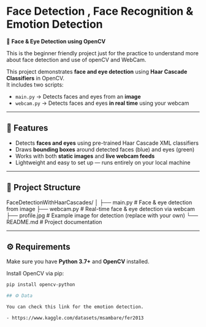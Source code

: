 # Face Detection , Face Recognition & Emotion Detection 

🧠 **Face & Eye Detection using OpenCV**

This is the beginner friendly project just for the practice to understand more about face detection and use of openCV and WebCam.

This project demonstrates **face and eye detection** using **Haar Cascade Classifiers** in OpenCV.  
It includes two scripts:
- `main.py` → Detects faces and eyes from an **image**
- `webcam.py` → Detects faces and eyes **in real time** using your webcam

---

## 📸 Features

- Detects **faces and eyes** using pre-trained Haar Cascade XML classifiers  
- Draws **bounding boxes** around detected faces (blue) and eyes (green)  
- Works with both **static images** and **live webcam feeds**  
- Lightweight and easy to set up — runs entirely on your local machine  

---

## 🧩 Project Structure

FaceDetectionWithHaarCascades/
│
├── main.py # Face & eye detection from image
├── webcam.py # Real-time face & eye detection via webcam
├── profile.jpg # Example image for detection (replace with your own)
└── README.md # Project documentation


---

## ⚙️ Requirements

Make sure you have **Python 3.7+** and **OpenCV** installed.

Install OpenCV via pip:

```bash
pip install opencv-python

## ⚙️ Data

You can check this link for the emotion detection.

- https://www.kaggle.com/datasets/msambare/fer2013